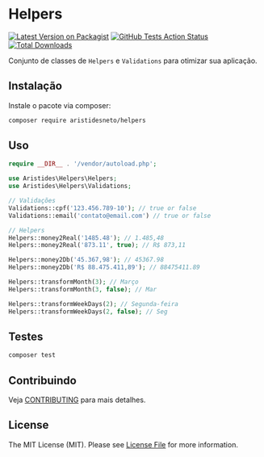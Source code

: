 # Helpers

[![Latest Version on Packagist](https://img.shields.io/packagist/v/aristides/helpers.svg?style=flat-square)](https://packagist.org/packages/aristidesneto/helpers)
[![GitHub Tests Action Status](https://img.shields.io/github/workflow/status/aristides/helpers/Tests?label=tests)](https://github.com/aristidesneto/helpers/actions?query=workflow%3ATests+branch%3Amaster)
[![Total Downloads](https://img.shields.io/packagist/dt/aristides/helpers.svg?style=flat-square)](https://packagist.org/packages/aristidesneto/helpers)


Conjunto de classes de `Helpers` e `Validations` para otimizar sua aplicação.

## Instalação

Instale o pacote via composer:

```bash
composer require aristidesneto/helpers
```

## Uso

```php
require __DIR__ . '/vendor/autoload.php';

use Aristides\Helpers\Helpers;
use Aristides\Helpers\Validations;

// Validações
Validations::cpf('123.456.789-10'); // true or false
Validations::email('contato@email.com') // true or false

// Helpers
Helpers::money2Real('1485.48'); // 1.485,48
Helpers::money2Real('873.11', true); // R$ 873,11

Helpers::money2Db('45.367,98'); // 45367.98
Helpers::money2Db('R$ 88.475.411,89'); // 88475411.89

Helpers::transformMonth(3); // Março
Helpers::transformMonth(3, false); // Mar

Helpers::transformWeekDays(2); // Segunda-feira
Helpers::transformWeekDays(2, false); // Seg
```

## Testes

```bash
composer test
```

## Contribuindo

Veja [CONTRIBUTING](.github/CONTRIBUTING.md) para mais detalhes.

## License

The MIT License (MIT). Please see [License File](LICENSE.md) for more information.
